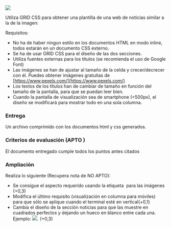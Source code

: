 ![](./img/captura.png)

Utiliza GRID CSS para obtener una plantilla de una web de noticias similar a la de la imagen:

Requisitos:

* No ha de haber ningun estilo en los documentos HTML en modo inline, todos estarán en un documento CSS externo.
* Se ha de usar GRID CSS para el diseño de las dos secciones.
* Utiliza fuentes externas para los títulos (se recomienda el uso de Google Font)
* Las imágenes se han de ajustar al tamaño de la celda y crecer/decrecer con él. Puedes obtener imágenes gratuitas de [https://www.pexels.com/](https://www.pexels.com/)
* Los textos de los títulos han de cambiar de tamaño en función del tamaño de la pantalla, para que se puedan leer bien.
* Cuando la pantalla de visualización sea de smartphone (<500px), el diseño se modificará para mostrar todo en una sola columna.

### **Entrega**
Un archivo comprimido con los documentos html  y css generados.

### **Criterios de evaluación (APTO )**
El documento entregado cumple todos los puntos antes citados

### **Ampliación**
Realiza lo siguiente (Recupera nota de NO APTO):

* Se consigue el aspecto requerido usando la etiqueta <img> para las imágenes (+0,3)
* Modifica el último requisito (visualización en columna para móviles) para que sólo se aplique cuando el terminal esté en vertical(+0,1)
* Cambia el diseño de la sección noticias para que las muestre en cuadrados perfectos y dejando un hueco en blanco entre cada una. Ejemplo: ![](./img/captura2.png).  (+0,3)
